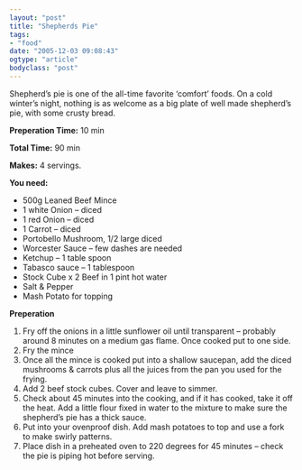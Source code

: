 ```yaml
---
layout: "post"
title: "Shepherds Pie"
tags: 
- "food"
date: "2005-12-03 09:08:43"
ogtype: "article"
bodyclass: "post"
---
```


Shepherd’s pie is one of the all-time favorite ‘comfort’ foods. On a cold winter’s night, nothing is as welcome as a big plate of well made shepherd’s pie, with some crusty bread.

**Preperation Time:** 10 min

**Total Time:** 90 min

**Makes:** 4 servings.

**You need:**

- 500g Leaned Beef Mince
- 1 white Onion – diced
- 1 red Onion – diced
- 1 Carrot – diced
- Portobello Mushroom, 1/2 large diced
- Worcester Sauce – few dashes are needed
- Ketchup – 1 table spoon
- Tabasco sauce – 1 tablespoon
- Stock Cube x 2 Beef in 1 pint hot water
- Salt & Pepper
- Mash Potato for topping

**Preperation**

1. Fry off the onions in a little sunflower oil until transparent – probably around 8 minutes on a medium gas flame. Once cooked put to one side.
2. Fry the mince
3. Once all the mince is cooked put into a shallow saucepan, add the diced mushrooms & carrots plus all the juices from the pan you used for the frying.
4. Add 2 beef stock cubes. Cover and leave to simmer.
5. Check about 45 minutes into the cooking, and if it has cooked, take it off the heat. Add a little flour fixed in water to the mixture to make sure the shepherd’s pie has a thick sauce.
6. Put into your ovenproof dish. Add mash potatoes to top and use a fork to make swirly patterns.
7. Place dish in a preheated oven to 220 degrees for 45 minutes – check the pie is piping hot before serving.